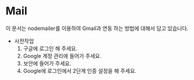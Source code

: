 # Mail

이 문서는 nodemailer를 이용하여 Gmail과 연동 하는 방법에 대해서 담고 있습니다.

- 사전작업
  1. 구글에 로그인 해 주세요.
  2. Google 계정 관리에 들어가 주세요.
  3. 보안에 들어가 주세요.
  4. Google에 로그인에서 2단계 인증 설정을 해 주세요.
